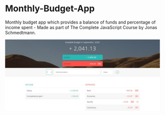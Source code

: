 # Monthly-Budget-App
Monthly budget app which provides a balance of funds and percentage of income spent - Made as part of The Complete JavaScript Course by Jonas Schmedtmann.

![Monthly Budget App Screenshot](./budget-app.jpg)
